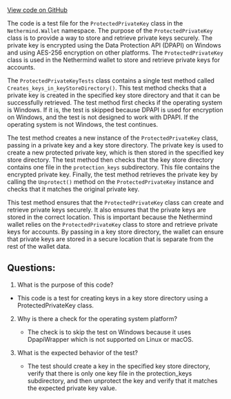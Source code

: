 [View code on GitHub](https://github.com/nethermindeth/nethermind/Nethermind.Wallet.Test/ProtectedPrivateKeyTests.cs)

The code is a test file for the `ProtectedPrivateKey` class in the `Nethermind.Wallet` namespace. The purpose of the `ProtectedPrivateKey` class is to provide a way to store and retrieve private keys securely. The private key is encrypted using the Data Protection API (DPAPI) on Windows and using AES-256 encryption on other platforms. The `ProtectedPrivateKey` class is used in the Nethermind wallet to store and retrieve private keys for accounts.

The `ProtectedPrivateKeyTests` class contains a single test method called `Creates_keys_in_keyStoreDirectory()`. This test method checks that a private key is created in the specified key store directory and that it can be successfully retrieved. The test method first checks if the operating system is Windows. If it is, the test is skipped because DPAPI is used for encryption on Windows, and the test is not designed to work with DPAPI. If the operating system is not Windows, the test continues.

The test method creates a new instance of the `ProtectedPrivateKey` class, passing in a private key and a key store directory. The private key is used to create a new protected private key, which is then stored in the specified key store directory. The test method then checks that the key store directory contains one file in the `protection_keys` subdirectory. This file contains the encrypted private key. Finally, the test method retrieves the private key by calling the `Unprotect()` method on the `ProtectedPrivateKey` instance and checks that it matches the original private key.

This test method ensures that the `ProtectedPrivateKey` class can create and retrieve private keys securely. It also ensures that the private keys are stored in the correct location. This is important because the Nethermind wallet relies on the `ProtectedPrivateKey` class to store and retrieve private keys for accounts. By passing in a key store directory, the wallet can ensure that private keys are stored in a secure location that is separate from the rest of the wallet data.
## Questions: 
 1. What is the purpose of this code?
   - This code is a test for creating keys in a key store directory using a ProtectedPrivateKey class.

2. Why is there a check for the operating system platform?
   - The check is to skip the test on Windows because it uses DpapiWrapper which is not supported on Linux or macOS.

3. What is the expected behavior of the test?
   - The test should create a key in the specified key store directory, verify that there is only one key file in the protection_keys subdirectory, and then unprotect the key and verify that it matches the expected private key value.